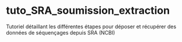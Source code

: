 # tuto_SRA_soumission_extraction

Tutoriel détaillant les différentes étapes pour déposer et récupérer des données de séquençages depuis SRA (NCBI)